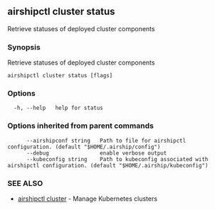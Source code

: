 ## airshipctl cluster status

Retrieve statuses of deployed cluster components

### Synopsis

Retrieve statuses of deployed cluster components

```
airshipctl cluster status [flags]
```

### Options

```
  -h, --help   help for status
```

### Options inherited from parent commands

```
      --airshipconf string   Path to file for airshipctl configuration. (default "$HOME/.airship/config")
      --debug                enable verbose output
      --kubeconfig string    Path to kubeconfig associated with airshipctl configuration. (default "$HOME/.airship/kubeconfig")
```

### SEE ALSO

* [airshipctl cluster](airshipctl_cluster.md)	 - Manage Kubernetes clusters

